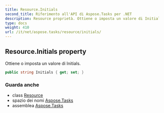 ```yaml
---
title: Resource.Initials
second_title: Riferimento all'API di Aspose.Tasks per .NET
description: Resource proprietà. Ottiene o imposta un valore di Initials.
type: docs
weight: 410
url: /it/net/aspose.tasks/resource/initials/
---
```

## Resource.Initials property

Ottiene o imposta un valore di Initials.

```csharp
public string Initials { get; set; }
```

### Guarda anche

* class [Resource](../)
* spazio dei nomi [Aspose.Tasks](../../resource/)
* assemblea [Aspose.Tasks](../../../)


